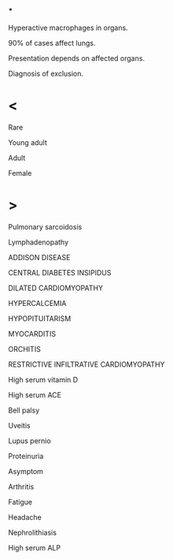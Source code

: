 # .

Hyperactive macrophages in organs.

90% of cases affect lungs.

Presentation depends on affected organs.

Diagnosis of exclusion.

# <

Rare

Young adult

Adult

Female

# >

Pulmonary sarcoidosis

Lymphadenopathy

ADDISON DISEASE

CENTRAL DIABETES INSIPIDUS

DILATED CARDIOMYOPATHY

HYPERCALCEMIA

HYPOPITUITARISM

MYOCARDITIS

ORCHITIS

RESTRICTIVE INFILTRATIVE CARDIOMYOPATHY

High serum vitamin D

High serum ACE

Bell palsy

Uveitis

Lupus pernio

Proteinuria

Asymptom

Arthritis

Fatigue

Headache

Nephrolithiasis

High serum ALP

